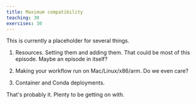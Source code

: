 ```yaml
---
title: Maximum compatibility
teaching: 30
exercises: 30
---
```


This is currently a placeholder for several things.

1) Resources. Setting them and adding them. That could be most of this episode. Maybe an episode
in itself?

2) Making your workflow run on Mac/Linux/x86/arm. Do we even care?

3) Container and Conda deployments.

That's probably it. Plenty to be getting on with.
